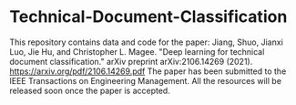# Technical-Document-Classification
This repository contains data and code for the paper: Jiang, Shuo, Jianxi Luo, Jie Hu, and Christopher L. Magee. "Deep learning for technical document classification." arXiv preprint arXiv:2106.14269 (2021). https://arxiv.org/pdf/2106.14269.pdf
The paper has been submitted to the IEEE Transactions on Engineering Management. All the resources will be released soon once the paper is accepted.

